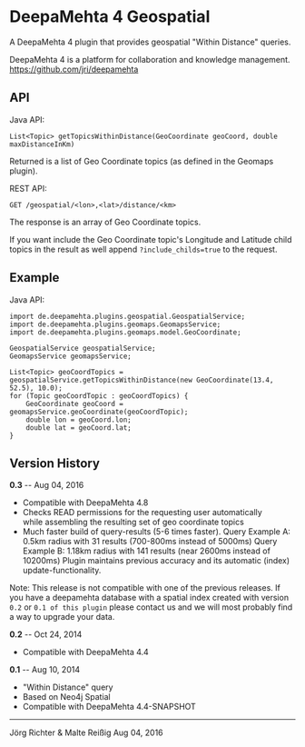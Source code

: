 
DeepaMehta 4 Geospatial
=======================

A DeepaMehta 4 plugin that provides geospatial "Within Distance" queries.

DeepaMehta 4 is a platform for collaboration and knowledge management.  
<https://github.com/jri/deepamehta>


API
---

Java API:

    List<Topic> getTopicsWithinDistance(GeoCoordinate geoCoord, double maxDistanceInKm)

Returned is a list of Geo Coordinate topics (as defined in the Geomaps plugin).

REST API:

    GET /geospatial/<lon>,<lat>/distance/<km>

The response is an array of Geo Coordinate topics.

If you want include the Geo Coordinate topic's Longitude and Latitude child topics in the result as well append `?include_childs=true` to the request.


Example
-------

Java API:

    import de.deepamehta.plugins.geospatial.GeospatialService;
    import de.deepamehta.plugins.geomaps.GeomapsService;
    import de.deepamehta.plugins.geomaps.model.GeoCoordinate;

    GeospatialService geospatialService;
    GeomapsService geomapsService;

    List<Topic> geoCoordTopics = geospatialService.getTopicsWithinDistance(new GeoCoordinate(13.4, 52.5), 10.0);
    for (Topic geoCoordTopic : geoCoordTopics) {
        GeoCoordinate geoCoord = geomapsService.geoCoordinate(geoCoordTopic);
        double lon = geoCoord.lon;
        double lat = geoCoord.lat;
    }
    

Version History
---------------

**0.3** -- Aug 04, 2016

* Compatible with DeepaMehta 4.8
* Checks READ permissions for the requesting user automatically<br/>
  while assembling the resulting set of geo coordinate topics
* Much faster build of query-results (5-6 times faster).
  Query Example A: 0.5km radius with 31 results (700-800ms instead of 5000ms)
  Query Example B: 1.18km radius with 141 results (near 2600ms instead of 10200ms)
  Plugin maintains previous accuracy and its automatic (index) update-functionality.

Note: This release is not compatible with one of the previous releases. If you have a deepamehta database with a spatial index created with version `0.2` or `0.1 of this plugin` please contact us and we will most probably find a way to upgrade your data.

**0.2** -- Oct 24, 2014

* Compatible with DeepaMehta 4.4

**0.1** -- Aug 10, 2014

* "Within Distance" query
* Based on Neo4j Spatial
* Compatible with DeepaMehta 4.4-SNAPSHOT

------------
Jörg Richter & Malte Reißig
Aug 04, 2016
